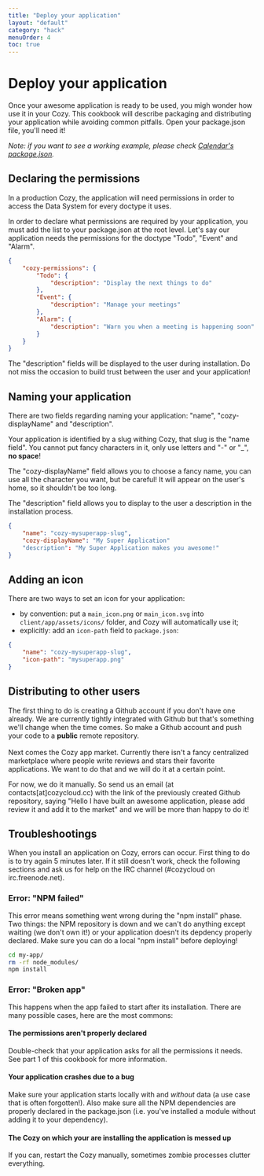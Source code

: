 ```yaml
---
title: "Deploy your application"
layout: "default"
category: "hack"
menuOrder: 4
toc: true
---
```


# Deploy your application
Once your awesome application is ready to be used, you migh wonder how use it in your Cozy. This cookbook will describe packaging and distributing your application while avoiding common pitfalls.
Open your package.json file, you'll need it!


*Note: if you want to see a working example, please check [Calendar's package.json](https://github.com/cozy/cozy-calendar/blob/master/package.json).*

## Declaring the permissions
In a production Cozy, the application will need permissions in order to access the Data System for every doctype it uses.

In order to declare what permissions are required by your application, you must add the list to your package.json at the root level. Let's say our application needs the permissions for the doctype "Todo", "Event" and "Alarm".

```json
{
    "cozy-permissions": {
        "Todo": {
            "description": "Display the next things to do"
        },
        "Event": {
            "description": "Manage your meetings"
        },
        "Alarm": {
            "description": "Warn you when a meeting is happening soon"
        }
    }
}
```

The "description" fields will be displayed to the user during installation. Do not miss the occasion to build trust between the user and your application!

## Naming your application
There are two fields regarding naming your application: "name", "cozy-displayName" and "description".

Your application is identified by a slug withing Cozy, that slug is the "name field". You cannot put fancy characters in it, only use letters and "-" or "\_", **no space**!

The "cozy-displayName" field allows you to choose a fancy name, you can use all the character you want, but be careful! It will appear on the user's home, so it shouldn't be too long.

The "description" field allows you to display to the user a description in the installation process.

```json
{
    "name": "cozy-mysuperapp-slug",
    "cozy-displayName": "My Super Application"
    "description": "My Super Application makes you awesome!"
}
```

## Adding an icon

There are two ways to set an icon for your application:

 - by convention: put a `main_icon.png` or `main_icon.svg` into `client/app/assets/icons/` folder, and Cozy will automatically use it;
 - explicitly: add an `icon-path` field to `package.json`:
```json
{
    "name": "cozy-mysuperapp-slug",
    "icon-path": "mysuperapp.png"
}
```


## Distributing to other users
The first thing to do is creating a Github account if you don't have one already. We are currently tightly integrated with Github but that's something we'll change when the time comes. So make a Github account and push your code to a **public** remote repository.
<br /><br />
Next comes the Cozy app market. Currently there isn't a fancy centralized marketplace where people write reviews and stars their favorite applications. We want to do that and we will do it at a certain point.

For now, we do it manually. So send us an email (at contacts[at]cozycloud.cc) with the link of the previously created Github repository, saying "Hello I have built an awesome application, please add review it and add it to the market" and we will be more than happy to do it!


## Troubleshootings
When you install an application on Cozy, errors can occur. First thing to do is to try again 5 minutes later. If it still doesn't work, check the following sections and ask us for help on the IRC channel (#cozycloud on irc.freenode.net).

### Error: "NPM failed"
This error means something went wrong during the "npm install" phase. Two things: the NPM repository is down and we can't do anything except waiting (we don't own it!) or your application doesn't its depdency properly declared. Make sure you can do a local "npm install" before deploying!

```bash
cd my-app/
rm -rf node_modules/
npm install
```

### Error: "Broken app"
This happens when the app failed to start after its installation. There are many possible cases, here are the most commons:

#### The permissions aren't properly declared
Double-check that your application asks for all the permissions it needs. See part 1 of this cookbook for more information.

#### Your application crashes due to a bug
Make sure your application starts locally with and *without* data (a use case that is often forgotten!).
Also make sure all the NPM dependencies are properly declared in the package.json (i.e. you've installed a module without adding it to your dependency).


#### The Cozy on which your are installing the application is messed up
If you can, restart the Cozy manually, sometimes zombie processes clutter everything.
